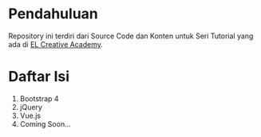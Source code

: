 # Pendahuluan
Repository ini terdiri dari Source Code dan Konten untuk Seri Tutorial yang ada di [EL Creative Academy](https://www.elcreativeacademy.com/).


# Daftar Isi
1. Bootstrap 4
2. jQuery
3. Vue.js
4. Coming Soon...